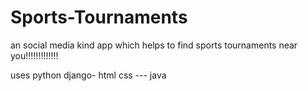 # Sports-Tournaments
an social media kind app which helps to find sports tournaments near you!!!!!!!!!!!!!


uses python django- html css --- java

